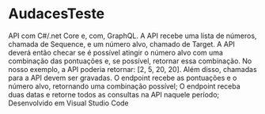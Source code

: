 # AudacesTeste
API com C#/.net Core e, com, GraphQL. A API recebe uma lista de números, chamada de Sequence, e um número alvo, chamado de Target. A API deverá então checar se é possível atingir o número alvo com uma combinação das pontuações e, se possível, retornar essa combinação. No nosso exemplo, a API poderia retornar: [2, 5, 20, 20]. Além disso, chamadas para a API devem ser gravadas.
O endpoint recebe as pontuações e o número alvo, retornando uma combinação possível;
O endpoint receba duas datas e retorne todos as consultas na API naquele período;
Desenvolvido em Visual Studio Code

